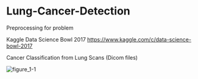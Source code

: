 # Lung-Cancer-Detection
Preprocessing for problem




Kaggle Data Science Bowl 2017
https://www.kaggle.com/c/data-science-bowl-2017

Cancer Classification from Lung Scans (Dicom files)



![figure_1-1](https://cloud.githubusercontent.com/assets/16800960/23914146/151ce85c-090b-11e7-92e3-82f9743d6a38.png)
